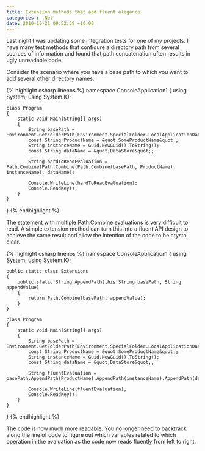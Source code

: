 ```yaml
---
title: Extension methods that add fluent elegance
categories : .Net
date: 2010-10-21 09:52:59 +10:00
---
```


Last night I was updating some integration tests for one of my projects. I have many test methods that configure a directory path from several sources of information and found that path concatenation often results in ugly unreadable code. 

Consider the scenario where you have a base path to which you want to add several other directory names.{% highlight csharp linenos %}
namespace ConsoleApplication1
{
    using System;
    using System.IO;
    
    class Program
    {
        static void Main(String[] args)
        {
            String basePath = Environment.GetFolderPath(Environment.SpecialFolder.LocalApplicationData);
            const String ProductName = &quot;SomeProductName&quot;;
            String instanceName = Guid.NewGuid().ToString();
            const String dataName = &quot;DataStore&quot;;
    
            String hardToReadEvaluation = Path.Combine(Path.Combine(Path.Combine(basePath, ProductName), instanceName), dataName);
    
            Console.WriteLine(hardToReadEvaluation);
            Console.ReadKey();
        }
    }
}
{% endhighlight %}

The statement with multiple Path.Combine evaluations is very difficult to read. A simple extension method can turn this into a fluent API design to achieve the same result and allow the intention of the code to be crystal clear.{% highlight csharp linenos %}
namespace ConsoleApplication1
{
    using System;
    using System.IO;
    
    public static class Extensions
    {
        public static String AppendPath(this String basePath, String appendValue)
        {
            return Path.Combine(basePath, appendValue);
        }
    }
    
    class Program
    {
        static void Main(String[] args)
        {
            String basePath = Environment.GetFolderPath(Environment.SpecialFolder.LocalApplicationData);
            const String ProductName = &quot;SomeProductName&quot;;
            String instanceName = Guid.NewGuid().ToString();
            const String dataName = &quot;DataStore&quot;;
    
            String fluentEvaluation = basePath.AppendPath(ProductName).AppendPath(instanceName).AppendPath(dataName);
    
            Console.WriteLine(fluentEvaluation);
            Console.ReadKey();
        }
    }
}
{% endhighlight %}

The code is now much more readable. You no longer need to backtrack along the line of code to figure out which variables related to which operation in the evaluation as the code now reads fluently from left to right.


